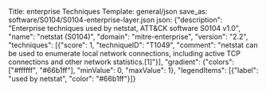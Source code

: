 Title: enterprise Techniques
Template: general/json
save_as: software/S0104/S0104-enterprise-layer.json
json: {"description": "Enterprise techniques used by netstat, ATT&CK software S0104 v1.0", "name": "netstat (S0104)", "domain": "mitre-enterprise", "version": "2.2", "techniques": [{"score": 1, "techniqueID": "T1049", "comment": "netstat can be used to enumerate local network connections, including active TCP connections and other network statistics.[1]"}], "gradient": {"colors": ["#ffffff", "#66b1ff"], "minValue": 0, "maxValue": 1}, "legendItems": [{"label": "used by netstat", "color": "#66b1ff"}]}